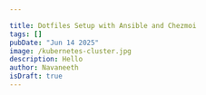 ```yaml
---

title: Dotfiles Setup with Ansible and Chezmoi
tags: []
pubDate: "Jun 14 2025"
image: /kubernetes-cluster.jpg
description: Hello
author: Navaneeth
isDraft: true
---
```


##
